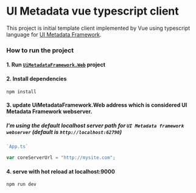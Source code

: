 # UI Metadata vue typescript client

This project is initial template client implemented by Vue using typescript language for [UI Metadata Framework](https://github.com/UNOPS/UiMetadataFramework).

### How to run the project
#### 1. Run [`UiMetadataFramework.Web`](https://github.com/UNOPS/UiMetadataFramework/tree/develop/UiMetadataFramework.Web) project

#### 2. Install dependencies

```
npm install
```

#### 3. update UiMetadataFramework.Web address which is considered UI Metadata Framework webserver.
##### I'm using the default localhost server path for `UI Metadata framework webserver` (default is `http://localhost:62790`)

```javascript
`App.ts`

var coreServerUrl = "http://mysite.com";
```

#### 4. serve with hot reload at localhost:9000

```
npm run dev
```